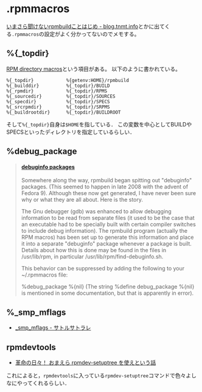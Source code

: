 # .rpmmacros

[いまさら聞けないrpmbuildことはじめ - blog.tnmt.info](http://blog.tnmt.info/2011/04/29/rpmbuild-for-beginner/)とかに出てくる`.rpmmacros`の設定がよく分かってないのでメモする。

## %{_topdir}

[RPM directory macros](https://fedoraproject.org/wiki/Packaging:RPMMacros?rd=Packaging/RPMMacros#RPM_directory_macros)という項目がある。
以下のように書かれている。

```spec
%{_topdir}            %{getenv:HOME}/rpmbuild
%{_builddir}          %{_topdir}/BUILD
%{_rpmdir}            %{_topdir}/RPMS
%{_sourcedir}         %{_topdir}/SOURCES
%{_specdir}           %{_topdir}/SPECS
%{_srcrpmdir}         %{_topdir}/SRPMS
%{_buildrootdir}      %{_topdir}/BUILDROOT
```

そして`%{_topdir}`自身は`$HOME`を指している．
この変数を中心としてBUILDやSPECSといったディレクトリを指定しているらしい．

## %debug_package

> #### [debuginfo packages](http://cholla.mmto.org/computers/linux/rpm/building.html)
> 
> Somewhere along the way, rpmbuild began spitting out "debuginfo" packages. (This seemed to happen in late 2008 with the advent of Fedora 9). Although these now get generated, I have never been sure why or what they are all about. Here is the story.
> 
> The Gnu debugger (gdb) was enhanced to allow debugging information to be read from separate files (it used to be the case that an executable had to be specially built with certain compiler switches to include debug information). The rpmbuild program (actually the RPM macros) has been set up to generate this information and place it into a separate "debuginfo" package whenever a package is built. Details about how this is done may be found in the files in /usr/lib/rpm, in particular /usr/lib/rpm/find-debuginfo.sh.
> 
> This behavior can be suppressed by adding the following to your ~/.rpmmacros file:
> 
> %debug_package %{nil}
> (The string %define debug_package %{nil} is mentioned in some documentation, but that is apparently in error).

## %_smp_mflags

- [_smp_mflags - サトルサトラレ](http://d.hatena.ne.jp/satoru739/20111121/1321940585)

## rpmdevtools

- [革命の日々！ おまえら rpmdev-setuptree を使えという話](http://mkosaki.blog46.fc2.com/blog-entry-1282.html)

これによると，`rpmdevtools`に入っている`rpmdev-setuptree`コマンドで色々よしなにやってくれるらしい．